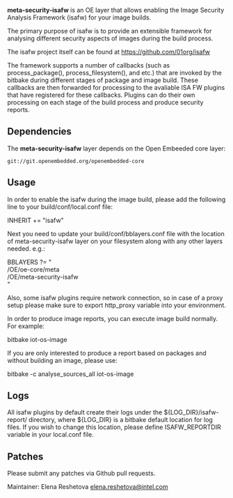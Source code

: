 **meta-security-isafw** is an OE layer that allows enabling the Image
Security Analysis Framework (isafw) for your image builds. 

The primary purpose of isafw is to provide an extensible 
framework for analysing different security aspects of images 
during the build process.

The isafw project itself can be found at 
    https://github.com/01org/isafw

The framework supports a number of callbacks (such as 
process_package(), process_filesystem(), and etc.) that are invoked 
by the bitbake during different stages of package and image build. 
These callbacks are then forwarded for processing to the avaliable 
ISA FW plugins that have registered for these callbacks. 
Plugins can do their own processing on each stage of the build 
process and produce security reports. 

Dependencies
------------

The **meta-security-isafw** layer depends on the Open Embeeded
core layer:

    git://git.openembedded.org/openembedded-core


Usage
-----

In order to enable the isafw during the image build, please add 
the following line to your build/conf/local.conf file:

INHERIT += "isafw"

Next you need to update your build/conf/bblayers.conf file with the
location of meta-security-isafw layer on your filesystem along with
any other layers needed. e.g.:

BBLAYERS ?= " \
  /OE/oe-core/meta \
  /OE/meta-security-isafw \
  "
 
Also, some isafw plugins require network connection, so in case of a
proxy setup please make sure to export http_proxy variable into your 
environment.

In order to produce image reports, you can execute image build 
normally. For example:

bitbake iot-os-image

If you are only interested to produce a report based on packages 
and without building an image, please use:

bitbake -c analyse_sources_all iot-os-image


Logs
----

All isafw plugins by default create their logs under the 
${LOG_DIR}/isafw-report/ directory, where ${LOG_DIR} is a bitbake 
default location for log files. If you wish to change this location, 
please define ISAFW_REPORTDIR variable in your local.conf file. 

Patches
-------

Please submit any patches via Github pull requests.

Maintainer: Elena Reshetova elena.reshetova@intel.com

